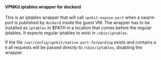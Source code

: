 #### VPNKit iptables wrapper for dockerd

This is an iptables wrapper that will call `vpnkit-expose-port` when a swarm port is published by `dockerd` inside the guest VM. The wrapper has to be installed as `iptables` in $PATH in a location that comes before the regular iptables. It expects regular iptables to exist in `/sbin/iptables`.

If the file `/var/config/vpnkit/native-port-forwarding` exists and contains a `0` all requests will be passed directly to `/sbin/iptables`, disabling the wrapper.
